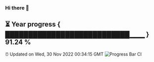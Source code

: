 ### Hi there 👋
⏳ Year progress { ███████████████████████████▁▁▁ } 91.24 %
---
⏰ Updated on Wed, 30 Nov 2022 00:34:15 GMT
![Progress Bar CI](https://github.com/Moyi321/Moyi321/workflows/Progress%20Bar%20CI/badge.svg)
